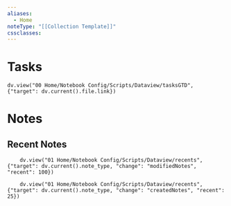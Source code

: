 ```yaml
---
aliases:
  - Home
noteType: "[[Collection Template]]"
cssclasses:
---
```

# Tasks
```dataviewjs
dv.view("00 Home/Notebook Config/Scripts/Dataview/tasksGTD", {"target": dv.current().file.link})
```
# Notes
## Recent Notes 
```dataviewjs
    dv.view("01 Home/Notebook Config/Scripts/Dataview/recents", {"target": dv.current().note_type, "change": "modifiedNotes", "recent": 100})
```
```dataviewjs
    dv.view("01 Home/Notebook Config/Scripts/Dataview/recents", {"target": dv.current().note_type, "change": "createdNotes", "recent": 25})
```


